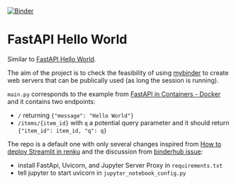 [![Binder](https://mybinder.org/badge_logo.svg)](https://mybinder.org/v2/gh/aplamada/FastAPI-Hello-World/HEAD)

# FastAPI Hello World

Similar to [FastAPI Hello World](https://renkulab.io/projects/andrei.plamada/fastapi-hello-world).

The aim of the project is to check the feasibility of using [mybinder](https://mybinder.org/) to create web servers that can be publically used (as long the session is running).

`main.py` corresponds to the example from [FastAPI in Containers - Docker](https://fastapi.tiangolo.com/deployment/docker/#fastapi-in-containers-docker) and it contains two endpoints:

- `/` returning `{"message": "Hello World"}`
- `/items/{item_id}` with `q` a potential query parameter and it should return `{"item_id": item_id, "q": q}`

The repo is a default one with only several changes inspired from [How to deploy Streamlit in renku](https://renku.discourse.group/t/how-to-deploy-streamlit-in-renku/169) and the discussion from [binderhub issue](https://github.com/jupyterhub/binderhub/issues/375):

- install FastApi, Uvicorn, and Jupyter Server Proxy in `requirements.txt`
- tell jupyter to start uvicorn in `jupyter_notebook_config.py`
